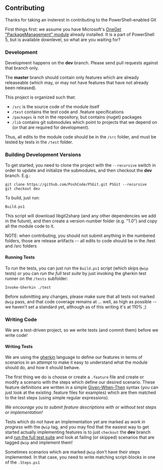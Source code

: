 ## Contributing

Thanks for taking an insterest in contributing to the PowerShell-enabled Git 

First things first: we assume you have Microsoft's [OneGet "PackageManagement" module](http://OneGet.org) already installed. It is a part of PowerShell 5, but is available downlevel, so what are you waiting for?

### Development

Development happens on the **dev** branch. Please send pull requests against that branch only.

The **master** branch should contain only features which are already releaseable (which may, or may not have features that have not already been released).

This project is organized such that:

* `/src` is the source code of the module itself
* `/test` contains the test code and .feature specifications
* `/packages` is not in the repository, but contains (nuget) packages
* `/lib` contains git submodules which point to projects that we depend on (or that are required for development).

Thus, all edits to the module code should be in the `/src` folder, and must be tested by tests in the `/test` folder.  

### Building Development Versions

To get started, you need to clone the project with the `--recursive` switch in order to update and initialize the submodules, and then checkout the **dev** branch. E.g.:

    git clone https://github.com/PoshCode/PSGit.git PSGit --recursive 
    git checkout dev

To build, just run:

    Build.ps1

This script will download libgit2sharp (and any other dependencies we add in the future), and then create a version-number folder (e.g. "1.0") and copy all the module code to it. 

NOTE: when contributing, you should not submit anything in the numbered folders, those are release artifacts -- all edits to code should be in the /test and /src folders

#### Running Tests

To run the tests, you can just run the `Build.ps1` script (which skips `@wip` tests) or you can _run the full test suite_ by just invoking the gherkin test runner on the `/tests` subfolder:

	Invoke-Gherkin ./test

Before submitting any changes, please make sure that all tests not marked `@wip` pass, and that code coverage remains at ... well, as high as possible -- we haven't set a standard yet, although as of this writing it's at 110% ;)

### Writing Code

We are a test-driven project, so we write tests (and commit them) before we write code!


#### Writing Tests

We are using the [gherkin](https://github.com/cucumber/cucumber/wiki/Gherkin) language to define our features in terms of scenarios in an attempt to make it easy to understand what the module should do, and how it should behave. 

The first thing we do is choose or create a `.feature` file and create or modify a scenario with the steps which define our desired scenario. These feature definitions are written in a simple [Given-When-Then](https://github.com/cucumber/cucumber/wiki/Given-When-Then) syntax (you can just look at the existing .feature files for examples) which are then matched to the test steps (using simple regular expressions).

*We encourage you to submit feature descriptions with or without test steps or implementation!*

Tests which do not have an implementation yet are marked as _work in progress_ with the `@wip` tag, and you may find that the easiest way to get started actually implementing features is to just `checkout` the **dev** branch and [run the full test suite](#Running-Tests) and look at failing (or skipped) scenarios that are tagged `@wip` and implement them!

Sometimes scenarios which are marked `@wip` don't have their steps implemented. In that case, you need to write matching script-blocks in one of the `.Steps.ps1`

